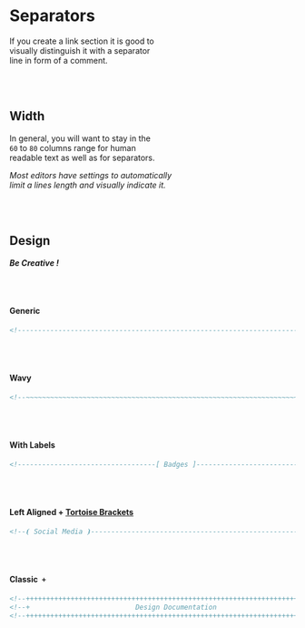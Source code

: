 
# Separators

If you create a link section it is good to <br>
visually distinguish it with a separator <br>
line in form of a comment. 

<br>
<br>

## Width

In general, you will want to stay in the <br>
`60` to `80` columns range for human <br>
readable text as well as for separators.

*Most editors have settings to automatically* <br>
*limit a lines length and visually indicate it.*

<br>
<br>

## Design

***Be Creative !***

<br>
<br>

#### Generic

<div align = center>

```markdown
<!----------------------------------------------------------------------------->
```
         
</div>

<br>
<br>

#### Wavy

<div align = center>

```markdown
<!--~~~~~~~~~~~~~~~~~~~~~~~~~~~~~~~~~~~~~~~~~~~~~~~~~~~~~~~~~~~~~~~~~~~~~~~~~-->
```

</div>

<br>
<br>

#### With Labels

<div align = center>

```markdown
<!----------------------------------[ Badges ]--------------------------------->
```

</div>

<br>
<br>

#### Left Aligned + [Tortoise Brackets]

<div align = center>

```markdown
<!--⦗ Social Media ⦘----------------------------------------------------------->
```

</div>

<br>
<br>

<!-- 

#### Using [Box] Characters

<div align = center>

```markdown
\<!--╼━━┯━━━━━━━━┯━━━━━━━━━━━━━━━━━━━━━━━━━━━━━━┓   
         │ Contributors │                                                   ┃   
         └──────────────┘                                                   ┖--\>
```

</div>

<br>
<br>

-->

#### Classic `+`

<div align = center>

```markdown
<!--+++++++++++++++++++++++++++++++++++++++++++++++++++++++++++++++++++++++++-->
<!--+                          Design Documentation                         +-->
<!--+++++++++++++++++++++++++++++++++++++++++++++++++++++++++++++++++++++++++-->
```

</div>


<br>
<br>


<!----------------------------------------------------------------------------->

[Tortoise Brackets]: https://unicode-table.com/en/2997/
[Box]: https://unicode-table.com/en/blocks/box-drawing/
